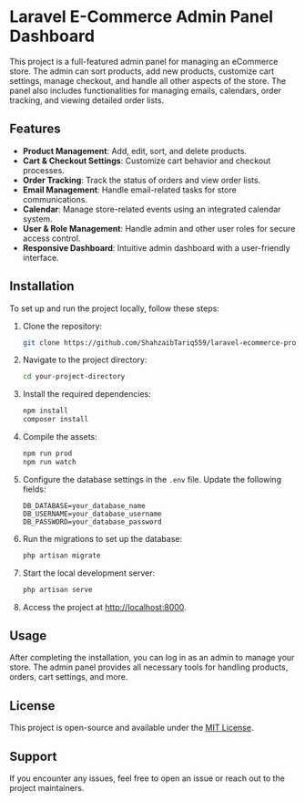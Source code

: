# Laravel E-Commerce Admin Panel Dashboard

This project is a full-featured admin panel for managing an eCommerce store. The admin can sort products, add new products, customize cart settings, manage checkout, and handle all other aspects of the store. The panel also includes functionalities for managing emails, calendars, order tracking, and viewing detailed order lists.

## Features

- **Product Management**: Add, edit, sort, and delete products.
- **Cart & Checkout Settings**: Customize cart behavior and checkout processes.
- **Order Tracking**: Track the status of orders and view order lists.
- **Email Management**: Handle email-related tasks for store communications.
- **Calendar**: Manage store-related events using an integrated calendar system.
- **User & Role Management**: Handle admin and other user roles for secure access control.
- **Responsive Dashboard**: Intuitive admin dashboard with a user-friendly interface.

## Installation

To set up and run the project locally, follow these steps:

1. Clone the repository:

    ```bash
    git clone https://github.com/ShahzaibTariq559/laravel-ecommerce-products-admin-dashboard.git
    ```

2. Navigate to the project directory:

    ```bash
    cd your-project-directory
    ```

3. Install the required dependencies:

    ```bash
    npm install
    composer install
    ```

4. Compile the assets:

    ```bash
    npm run prod
    npm run watch
    ```

5. Configure the database settings in the `.env` file. Update the following fields:

    ```
    DB_DATABASE=your_database_name
    DB_USERNAME=your_database_username
    DB_PASSWORD=your_database_password
    ```

6. Run the migrations to set up the database:

    ```bash
    php artisan migrate
    ```

7. Start the local development server:

    ```bash
    php artisan serve
    ```

8. Access the project at [http://localhost:8000](http://localhost:8000).

## Usage

After completing the installation, you can log in as an admin to manage your store. The admin panel provides all necessary tools for handling products, orders, cart settings, and more.

## License

This project is open-source and available under the [MIT License](LICENSE).

## Support

If you encounter any issues, feel free to open an issue or reach out to the project maintainers.
